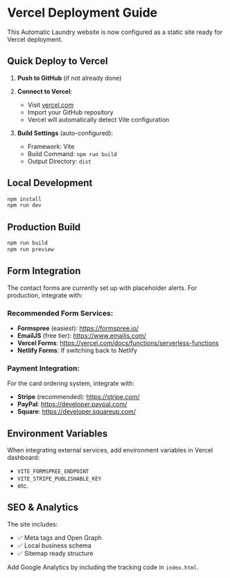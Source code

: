 # Vercel Deployment Guide

This Automatic Laundry website is now configured as a static site ready for Vercel deployment.

## Quick Deploy to Vercel

1. **Push to GitHub** (if not already done)
2. **Connect to Vercel**:

   - Visit [vercel.com](https://vercel.com)
   - Import your GitHub repository
   - Vercel will automatically detect Vite configuration

3. **Build Settings** (auto-configured):
   - Framework: Vite
   - Build Command: `npm run build`
   - Output Directory: `dist`

## Local Development

```bash
npm install
npm run dev
```

## Production Build

```bash
npm run build
npm run preview
```

## Form Integration

The contact forms are currently set up with placeholder alerts. For production, integrate with:

### Recommended Form Services:

- **Formspree** (easiest): https://formspree.io/
- **EmailJS** (free tier): https://www.emailjs.com/
- **Vercel Forms**: https://vercel.com/docs/functions/serverless-functions
- **Netlify Forms**: If switching back to Netlify

### Payment Integration:

For the card ordering system, integrate with:

- **Stripe** (recommended): https://stripe.com/
- **PayPal**: https://developer.paypal.com/
- **Square**: https://developer.squareup.com/

## Environment Variables

When integrating external services, add environment variables in Vercel dashboard:

- `VITE_FORMSPREE_ENDPOINT`
- `VITE_STRIPE_PUBLISHABLE_KEY`
- etc.

## SEO & Analytics

The site includes:

- ✅ Meta tags and Open Graph
- ✅ Local business schema
- ✅ Sitemap ready structure

Add Google Analytics by including the tracking code in `index.html`.

